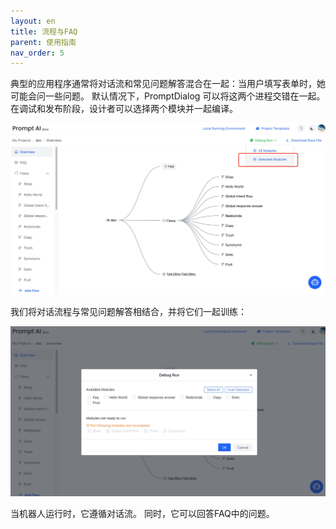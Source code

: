 ```yaml
---
layout: en
title: 流程与FAQ
parent: 使用指南
nav_order: 5
---
```

典型的应用程序通常将对话流和常见问题解答混合在一起：当用户填写表单时，她可能会问一些问题。 默认情况下，PromptDialog 可以将这两个进程交错在一起。 在调试和发布阶段，设计者可以选择两个模块并一起编译。  

![dialog_flow_and_faq.jpg](/assets/images/dialog_faq_debug_1.jpg)

我们将对话流程与常见问题解答相结合，并将它们一起训练：

![dialog_flow_and_faq_debug_run.jpg](/assets/images/dialog_faq_debug_2.jpg)

当机器人运行时，它遵循对话流。 同时，它可以回答FAQ中的问题。
